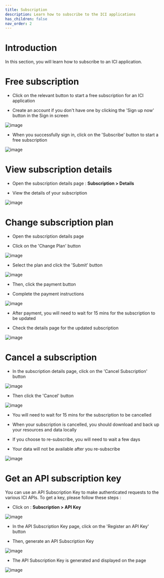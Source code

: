 ```yaml
---
title: Subscription
description: Learn how to subscribe to the ICI applications 
has_children: false
nav_order: 2
---
```


# Introduction

In this section, you will learn how to subscribe to an ICI application.

# Free subscription

- Click on the relevant button to start a free subscription for an ICI application

- Create an account if you don't have one by clicking the 'Sign up now' button in the Sign in screen

![image](../images/subscription/sign-up.jpg)

- When you successfully sign in, click on the 'Subscribe' button to start a free subscription

![image](../images/subscription/free-subscribe.jpg)

# View subscription details

- Open the subscription details page : **Subscription > Details**

- View the details of your subscription

![image](../images/subscription/details.jpg)

# Change subscription plan

- Open the subscription details page

- Click on the 'Change Plan' button

![image](../images/subscription/change-plan.jpg)

- Select the plan and click the 'Submit' button

![image](../images/subscription/select-plan.jpg)

- Then, click the payment button

- Complete the payment instructions

![image](../images/subscription/payment.jpg)

- After payment, you will need to wait for 15 mins for the subscription to be updated

- Check the details page for the updated subscription

![image](../images/subscription/updated-plan.jpg)

# Cancel a subscription 

- In the subscription details page, click on the 'Cancel Subscription' button

![image](../images/subscription/details.jpg)

- Then click the 'Cancel' button

![image](../images/subscription/cancel-subscription.jpg)

- You will need to wait for 15 mins for the subscription to be cancelled

- When your subscription is cancelled, you should download and back up your resources and data locally

- If you choose to re-subscribe, you will need to wait a few days

- Your data will not be available after you re-subscribe

![image](../images/subscription/cancel-subscription-complete.jpg)

# Get an API subscription key

You can use an API Subscription Key to make authenticated requests to the various ICI APIs. To get a key, please follow these steps :

- Click on : **Subscription > API Key**

![image](../images/subscription/api-key.jpg)

- In the API Subscription Key page, click on the 'Register an API Key' button

- Then, generate an API Subscription Key

![image](../images/subscription/api-key-generate.jpg)

- The API Subscription Key is generated and displayed on the page

 ![image](../images/subscription/api-key-displayed.jpg)